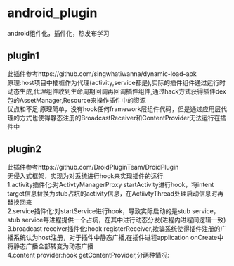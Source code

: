 # android_plugin
android组件化，插件化，热发布学习

## plugin1
此插件参考https://github.com/singwhatiwanna/dynamic-load-apk  
原理:host项目中插桩作为代理(activity,service都是),实际的插件组件通过运行时动态生成,代理组件收到生命周期回调再回调插件组件,通过hack方式获得插件dex包的AssetManager,Resource来操作插件中的资源  
优点和不足:原理简单，没有hook任何framework层组件代码，但是通过应用层代理的方式也使得静态注册的BroadcastReceiver和ContentProvider无法运行在插件中

## plugin2  
此插件参考https://github.com/DroidPluginTeam/DroidPlugin  
无侵入式框架，实现为对系统进行hook来实现插件的运行  
1.activity插件化:对ActivtyManagerProxy startActivity进行hook，将intent target信息替换为stub占坑的activity信息，在ActiivtyThread处理启动信息时再替换回来   
2.service插件化:对startService进行hook，导致实际启动的是stub service，stub service每进程提供一个占坑，在其中进行动态分发(进程内进程间逻辑一致)  
3.broadcast receiver插件化:hook registerReceiver,欺骗系统使得插件注册的广播系统认为host注册，对于插件中静态广播,在插件进程application onCreate中将静态广播全部转变为动态广播  
4.content provider:hook getContentProvider,分两种情况:  

